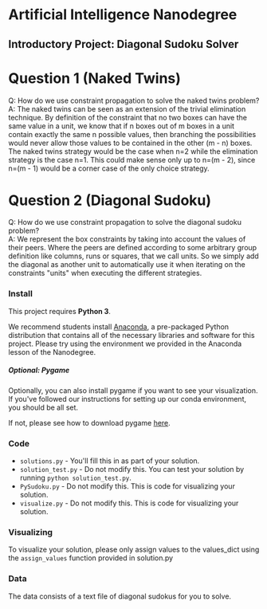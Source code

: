 # Artificial Intelligence Nanodegree
## Introductory Project: Diagonal Sudoku Solver

# Question 1 (Naked Twins)
Q: How do we use constraint propagation to solve the naked twins problem?  
A: The naked twins can be seen as an extension of the trivial elimination technique. By definition of the constraint that no two boxes can have the same value in a unit, we know that if n boxes out of m boxes in a unit contain exactly the same n possible values, then branching the possibilities would never allow those values to be contained in the other (m - n) boxes. The naked twins strategy would be the case when n=2 while the elimination strategy is the case n=1. This could make sense only up to n=(m - 2), since n=(m - 1) would be a corner case of the only choice strategy.

# Question 2 (Diagonal Sudoku)
Q: How do we use constraint propagation to solve the diagonal sudoku problem?  
A: We represent the box constraints by taking into account the values of their peers. Where the peers are defined according to some arbitrary group definition like columns, runs or squares, that we call units. So we simply add the diagonal as another unit to automatically use it when iterating on the constraints "units" when executing the different strategies.

### Install

This project requires **Python 3**.

We recommend students install [Anaconda](https://www.continuum.io/downloads), a pre-packaged Python distribution that contains all of the necessary libraries and software for this project. 
Please try using the environment we provided in the Anaconda lesson of the Nanodegree.

##### Optional: Pygame

Optionally, you can also install pygame if you want to see your visualization. If you've followed our instructions for setting up our conda environment, you should be all set.

If not, please see how to download pygame [here](http://www.pygame.org/download.shtml).

### Code

* `solutions.py` - You'll fill this in as part of your solution.
* `solution_test.py` - Do not modify this. You can test your solution by running `python solution_test.py`.
* `PySudoku.py` - Do not modify this. This is code for visualizing your solution.
* `visualize.py` - Do not modify this. This is code for visualizing your solution.

### Visualizing

To visualize your solution, please only assign values to the values_dict using the ```assign_values``` function provided in solution.py

### Data

The data consists of a text file of diagonal sudokus for you to solve.
